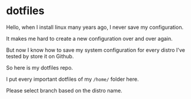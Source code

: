 # dotfiles

Hello, when I install linux many years ago, I never save my configuration.

It makes me hard to create a new configuration over and over again.

But now I know how to save my system configuration for every distro I've tested by store it on Github.

So here is my dotfiles repo. 

I put every important dotfiles of my `/home/` folder here.

Please select branch based on the distro name.
